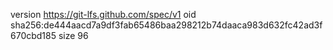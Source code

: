version https://git-lfs.github.com/spec/v1
oid sha256:de444aacd7a9df3fab65486baa298212b74daaca983d632fc42ad3f670cbd185
size 96
